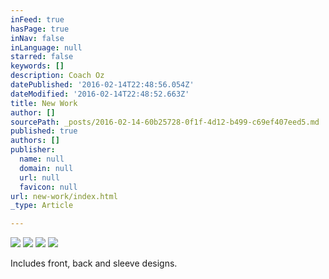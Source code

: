 ```yaml
---
inFeed: true
hasPage: true
inNav: false
inLanguage: null
starred: false
keywords: []
description: Coach Oz
datePublished: '2016-02-14T22:48:56.054Z'
dateModified: '2016-02-14T22:48:52.663Z'
title: New Work
author: []
sourcePath: _posts/2016-02-14-60b25728-0f1f-4d12-b499-c69ef407eed5.md
published: true
authors: []
publisher:
  name: null
  domain: null
  url: null
  favicon: null
url: new-work/index.html
_type: Article

---
```

![](https://the-grid-user-content.s3-us-west-2.amazonaws.com/aa61d085-bf5b-40fb-923b-86eaeb5a8e35.jpg)
![](https://the-grid-user-content.s3-us-west-2.amazonaws.com/380d59a9-4987-4d2c-b852-b0c90904535c.jpg)
![](https://the-grid-user-content.s3-us-west-2.amazonaws.com/7ccfa5f3-e97c-4ffe-b122-64bd1e714659.jpg)
![](https://the-grid-user-content.s3-us-west-2.amazonaws.com/f38c698c-f347-4942-a0bd-5f2d56256604.jpg)

Includes front, back and sleeve designs.